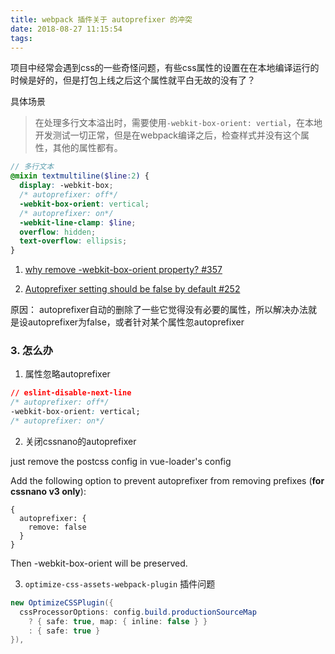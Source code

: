 ```yaml
---
title: webpack 插件关于 autoprefixer 的冲突
date: 2018-08-27 11:15:54
tags:
---
```


项目中经常会遇到css的一些奇怪问题，有些css属性的设置在在本地编译运行的时候是好的，但是打包上线之后这个属性就平白无故的没有了？

具体场景
> 在处理多行文本溢出时，需要使用```-webkit-box-orient: vertial```，在本地开发测试一切正常，但是在webpack编译之后，检查样式并没有这个属性，其他的属性都有。
```scss
// 多行文本
@mixin textmultiline($line:2) {
  display: -webkit-box;
  /* autoprefixer: off*/
  -webkit-box-orient: vertical;
  /* autoprefixer: on*/
  -webkit-line-clamp: $line;
  overflow: hidden;
  text-overflow: ellipsis;
}
```

1. [why remove -webkit-box-orient property? #357](https://github.com/cssnano/cssnano/issues/357)

2. [Autoprefixer setting should be false by default #252](https://github.com/cssnano/cssnano/issues/252)

原因：
  autoprefixer自动的删除了一些它觉得没有必要的属性，所以解决办法就是设autoprefixer为false，或者针对某个属性忽autoprefixer


### 3. 怎么办

1. 属性忽略autoprefixer
```css
// eslint-disable-next-line
/* autoprefixer: off*/
-webkit-box-orient: vertical;
/* autoprefixer: on*/
```

2. 关闭cssnano的autoprefixer

just remove the postcss config in vue-loader's config

Add the following option to prevent autoprefixer from removing prefixes (<strong>for cssnano v3 only</strong>):

```shell
{
  autoprefixer: {
    remove: false
  }
}
```
Then -webkit-box-orient will be preserved.

3. ```optimize-css-assets-webpack-plugin``` 插件问题

```cs
new OptimizeCSSPlugin({
  cssProcessorOptions: config.build.productionSourceMap
    ? { safe: true, map: { inline: false } }
    : { safe: true }
}),
```